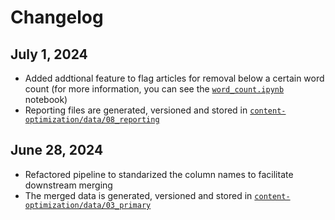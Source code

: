 # Changelog

## July 1, 2024

- Added addtional feature to flag articles for removal below a certain word count (for more information, you can see the [`word_count.ipynb`](content-optimization/notebooks/word_count.ipynb) notebook)
- Reporting files are generated, versioned and stored in [`content-optimization/data/08_reporting`](content-optimization/data/08_reporting)

## June 28, 2024

- Refactored pipeline to standarized the column names to facilitate downstream merging
- The merged data is generated, versioned and stored in [`content-optimization/data/03_primary`](content-optimization/data/03_primary)
